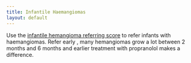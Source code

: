 ```yaml
---
title: Infantile Haemangiomas
layout: default
---
```


Use the [infantile hemangioma referring score](https://www.ihscoring.com/) to refer infants with haemangiomas. Refer early , many hemangiomas grow a lot between 2 months and 6 months and earlier treatment with propranolol makes a difference.
